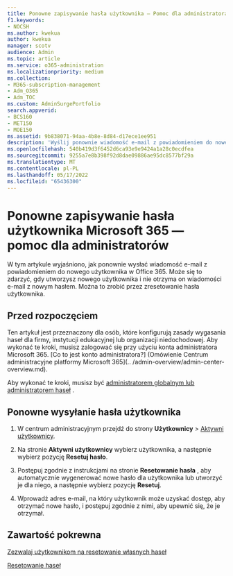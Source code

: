 ```yaml
---
title: Ponowne zapisywanie hasła użytkownika — Pomoc dla administratora
f1.keywords:
- NOCSH
ms.author: kwekua
author: kwekua
manager: scotv
audience: Admin
ms.topic: article
ms.service: o365-administration
ms.localizationpriority: medium
ms.collection:
- M365-subscription-management
- Adm_O365
- Adm_TOC
ms.custom: AdminSurgePortfolio
search.appverid:
- BCS160
- MET150
- MOE150
ms.assetid: 9b838071-94aa-4b8e-8d84-d17ece1ee951
description: 'Wyślij ponownie wiadomość e-mail z powiadomieniem do nowego użytkownika w Microsoft 365 przez zresetowanie hasła użytkownika, jeśli nie otrzyma on oryginalnej wiadomości e-mail z nowym hasłem. '
ms.openlocfilehash: 540b419d3f6452d6ca93e9e9424a1a28c0ecdfea
ms.sourcegitcommit: 9255a7e8b398f92d8dae09886ae95dc8577bf29a
ms.translationtype: MT
ms.contentlocale: pl-PL
ms.lasthandoff: 05/17/2022
ms.locfileid: "65436300"
---
```

# <a name="resend-a-microsoft-365-users-password---admin-help"></a>Ponowne zapisywanie hasła użytkownika Microsoft 365 — pomoc dla administratorów

W tym artykule wyjaśniono, jak ponownie wysłać wiadomość e-mail z powiadomieniem do nowego użytkownika w Office 365. Może się to zdarzyć, gdy utworzysz nowego użytkownika i nie otrzyma on wiadomości e-mail z nowym hasłem. Można to zrobić przez zresetowanie hasła użytkownika.

## <a name="before-you-begin"></a>Przed rozpoczęciem

Ten artykuł jest przeznaczony dla osób, które konfigurują zasady wygasania haseł dla firmy, instytucji edukacyjnej lub organizacji niedochodowej. Aby wykonać te kroki, musisz zalogować się przy użyciu konta administratora Microsoft 365. [Co to jest konto administratora?] (Omówienie Centrum administracyjne platformy Microsoft 365](.. /admin-overview/admin-center-overview.md).

Aby wykonać te kroki, musisz być [administratorem globalnym lub administratorem haseł](about-admin-roles.md) .

## <a name="resend-user-password"></a>Ponowne wysyłanie hasła użytkownika
  
1. W centrum administracyjnym przejdź do strony **Użytkownicy** \> <a href="https://go.microsoft.com/fwlink/p/?linkid=834822" target="_blank">Aktywni użytkownicy</a>.

2. Na stronie **Aktywni użytkownicy** wybierz użytkownika, a następnie wybierz pozycję **Resetuj hasło**.

3. Postępuj zgodnie z instrukcjami na stronie **Resetowanie hasła** , aby automatycznie wygenerować nowe hasło dla użytkownika lub utworzyć je dla niego, a następnie wybierz pozycję **Resetuj**.  

4. Wprowadź adres e-mail, na który użytkownik może uzyskać dostęp, aby otrzymać nowe hasło, i postępuj zgodnie z nimi, aby upewnić się, że je otrzymał.

## <a name="related-content"></a>Zawartość pokrewna

[Zezwalaj użytkownikom na resetowanie własnych haseł](../add-users/let-users-reset-passwords.md)

[Resetowanie haseł](../add-users/reset-passwords.md)